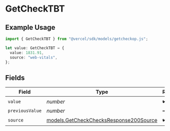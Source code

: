 # GetCheckTBT

## Example Usage

```typescript
import { GetCheckTBT } from "@vercel/sdk/models/getcheckop.js";

let value: GetCheckTBT = {
  value: 1831.91,
  source: "web-vitals",
};
```

## Fields

| Field                                                                                  | Type                                                                                   | Required                                                                               | Description                                                                            |
| -------------------------------------------------------------------------------------- | -------------------------------------------------------------------------------------- | -------------------------------------------------------------------------------------- | -------------------------------------------------------------------------------------- |
| `value`                                                                                | *number*                                                                               | :heavy_check_mark:                                                                     | N/A                                                                                    |
| `previousValue`                                                                        | *number*                                                                               | :heavy_minus_sign:                                                                     | N/A                                                                                    |
| `source`                                                                               | [models.GetCheckChecksResponse200Source](../models/getcheckchecksresponse200source.md) | :heavy_check_mark:                                                                     | N/A                                                                                    |